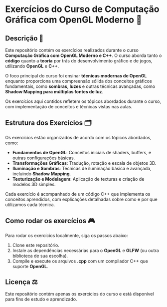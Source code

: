 # Exercícios do Curso de Computação Gráfica com OpenGL Moderno 💽

## Descrição 📃

Este repositório contém os exercícios realizados durante o curso **Computação Gráfica com OpenGL Moderno e C++**. O curso aborda tanto o **código** quanto a **teoria** por trás do desenvolvimento gráfico e de jogos, utilizando **OpenGL** e **C++**. 

O foco principal do curso foi ensinar **técnicas modernas de OpenGL** enquanto proporciona uma compreensão sólida dos conceitos gráficos fundamentais, como **sombras**, **luzes** e outras técnicas avançadas, como **Shadow Mapping para múltiplas fontes de luz**.

Os exercícios aqui contidos refletem os tópicos abordados durante o curso, com implementação de conceitos e técnicas vistas nas aulas.

## Estrutura dos Exercícios 🗂️

Os exercícios estão organizados de acordo com os tópicos abordados, como:

- **Fundamentos de OpenGL**: Conceitos iniciais de shaders, buffers, e outras configurações básicas.
- **Transformações Gráficas**: Tradução, rotação e escala de objetos 3D.
- **Iluminação e Sombras**: Técnicas de iluminação básica e avançada, incluindo **Shadow Mapping**.
- **Texturização e Modelagem**: Aplicação de texturas e criação de modelos 3D simples.

Cada exercício é acompanhado de um código C++ que implementa os conceitos aprendidos, com explicações detalhadas sobre como e por que utilizamos cada técnica.

## Como rodar os exercícios 🎮

Para rodar os exercícios localmente, siga os passos abaixo:

1. Clone este repositório.
2. Instale as dependências necessárias para o **OpenGL** e **GLFW** (ou outra biblioteca de sua escolha).
3. Compile e execute os arquivos **.cpp** com um compilador C++ que suporte **OpenGL**.

## Licença ⚖️

Este repositório contém apenas os exercícios do curso e está disponível para fins de estudo e aprendizado. 

